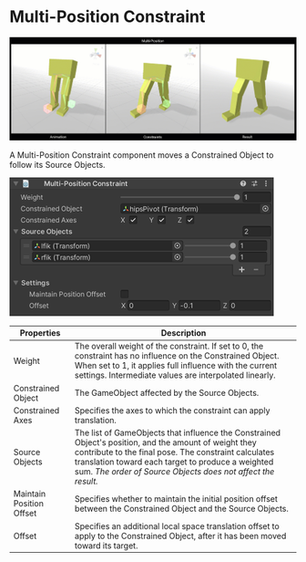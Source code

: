# Multi-Position Constraint

![Example](../images/constraint_multi_position/multi_position.gif)

A Multi-Position Constraint component moves a Constrained Object to follow its Source Objects.

![Component](../images/constraint_multi_position/multi_position_component.png)

|Properties|Description|
|---|---|
|Weight|The overall weight of the constraint. If set to 0, the constraint has no influence on the Constrained Object. When set to 1, it applies full influence with the current settings. Intermediate values are interpolated linearly.|
|Constrained Object|The GameObject affected by the Source Objects.|
|Constrained Axes|Specifies the axes to which the constraint can apply translation.|
|Source Objects|The list of GameObjects that influence the Constrained Object's position, and the amount of weight they contribute to the final pose. The constraint calculates translation toward each target to produce a weighted sum. _The order of Source Objects does not affect the result._|
|Maintain Position Offset|Specifies whether to maintain the initial position offset between the Constrained Object and the Source Objects.|
|Offset|Specifies an additional local space translation offset to apply to the Constrained Object, after it has been moved toward its target.|
